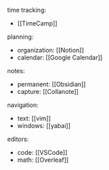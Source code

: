 time tracking:
- [[TimeCamp]]

planning:
- organization: [[Notion]]
- calendar: [[Google Calendar]]

notes:
- permanent: [[Obsidian]]
- capture: [[Collanote]]

navigation:
- text: [[vim]]
- windows: [[yabai]]

editors:
- code: [[VSCode]]
- math: [[Overleaf]]
